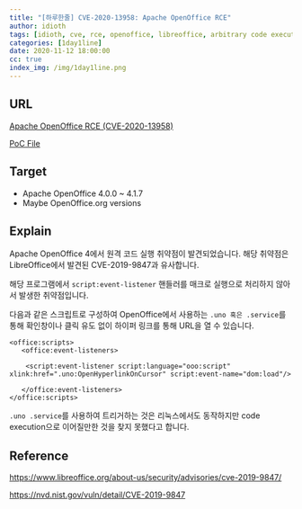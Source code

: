 ```yaml
---
title: "[하루한줄] CVE-2020-13958: Apache OpenOffice RCE"
author: idioth
tags: [idioth, cve, rce, openoffice, libreoffice, arbitrary code execution]
categories: [1day1line]
date: 2020-11-12 18:00:00
cc: true
index_img: /img/1day1line.png
---
```


## URL 

[Apache OpenOffice RCE (CVE-2020-13958)](https://github.com/irsl/apache-openoffice-rce-via-uno-links)

[PoC File](https://github.com/irsl/apache-openoffice-rce-via-uno-links/blob/master/job-offer-CONFIDENTIAL.odt)



## Target

- Apache OpenOffice 4.0.0 ~ 4.1.7
- Maybe OpenOffice.org versions



## Explain

Apache OpenOffice 4에서 원격 코드 실행 취약점이 발견되었습니다. 해당 취약점은 LibreOffice에서 발견된 CVE-2019-9847과 유사합니다.

해당 프로그램에서 `script:event-listener` 핸들러를 매크로 실행으로 처리하지 않아서 발생한 취약점입니다.

다음과 같은 스크립트로 구성하여 OpenOffice에서 사용하는 `.uno 혹은 .service`를 통해 확인창이나 클릭 유도 없이 하이퍼 링크를 통해 URL을 열 수 있습니다.

```
<office:scripts>
   <office:event-listeners>

    <script:event-listener script:language="ooo:script"
xlink:href=".uno:OpenHyperlinkOnCursor" script:event-name="dom:load"/>

   </office:event-listeners>
</office:scripts>
```

`.uno .service`를 사용하여 트리거하는 것은 리눅스에서도 동작하지만 code execution으로 이어질만한 것을 찾지 못했다고 합니다.



## Reference

https://www.libreoffice.org/about-us/security/advisories/cve-2019-9847/

https://nvd.nist.gov/vuln/detail/CVE-2019-9847